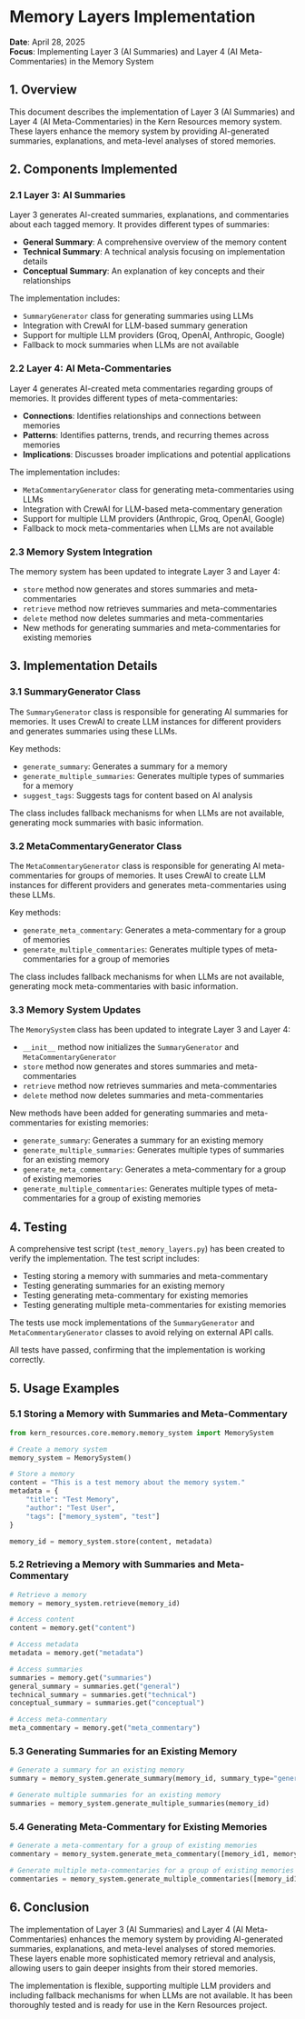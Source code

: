 # Memory Layers Implementation

**Date**: April 28, 2025  
**Focus**: Implementing Layer 3 (AI Summaries) and Layer 4 (AI Meta-Commentaries) in the Memory System

## 1. Overview

This document describes the implementation of Layer 3 (AI Summaries) and Layer 4 (AI Meta-Commentaries) in the Kern Resources memory system. These layers enhance the memory system by providing AI-generated summaries, explanations, and meta-level analyses of stored memories.

## 2. Components Implemented

### 2.1 Layer 3: AI Summaries

Layer 3 generates AI-created summaries, explanations, and commentaries about each tagged memory. It provides different types of summaries:

- **General Summary**: A comprehensive overview of the memory content
- **Technical Summary**: A technical analysis focusing on implementation details
- **Conceptual Summary**: An explanation of key concepts and their relationships

The implementation includes:

- `SummaryGenerator` class for generating summaries using LLMs
- Integration with CrewAI for LLM-based summary generation
- Support for multiple LLM providers (Groq, OpenAI, Anthropic, Google)
- Fallback to mock summaries when LLMs are not available

### 2.2 Layer 4: AI Meta-Commentaries

Layer 4 generates AI-created meta commentaries regarding groups of memories. It provides different types of meta-commentaries:

- **Connections**: Identifies relationships and connections between memories
- **Patterns**: Identifies patterns, trends, and recurring themes across memories
- **Implications**: Discusses broader implications and potential applications

The implementation includes:

- `MetaCommentaryGenerator` class for generating meta-commentaries using LLMs
- Integration with CrewAI for LLM-based meta-commentary generation
- Support for multiple LLM providers (Anthropic, Groq, OpenAI, Google)
- Fallback to mock meta-commentaries when LLMs are not available

### 2.3 Memory System Integration

The memory system has been updated to integrate Layer 3 and Layer 4:

- `store` method now generates and stores summaries and meta-commentaries
- `retrieve` method now retrieves summaries and meta-commentaries
- `delete` method now deletes summaries and meta-commentaries
- New methods for generating summaries and meta-commentaries for existing memories

## 3. Implementation Details

### 3.1 SummaryGenerator Class

The `SummaryGenerator` class is responsible for generating AI summaries for memories. It uses CrewAI to create LLM instances for different providers and generates summaries using these LLMs.

Key methods:

- `generate_summary`: Generates a summary for a memory
- `generate_multiple_summaries`: Generates multiple types of summaries for a memory
- `suggest_tags`: Suggests tags for content based on AI analysis

The class includes fallback mechanisms for when LLMs are not available, generating mock summaries with basic information.

### 3.2 MetaCommentaryGenerator Class

The `MetaCommentaryGenerator` class is responsible for generating AI meta-commentaries for groups of memories. It uses CrewAI to create LLM instances for different providers and generates meta-commentaries using these LLMs.

Key methods:

- `generate_meta_commentary`: Generates a meta-commentary for a group of memories
- `generate_multiple_commentaries`: Generates multiple types of meta-commentaries for a group of memories

The class includes fallback mechanisms for when LLMs are not available, generating mock meta-commentaries with basic information.

### 3.3 Memory System Updates

The `MemorySystem` class has been updated to integrate Layer 3 and Layer 4:

- `__init__` method now initializes the `SummaryGenerator` and `MetaCommentaryGenerator`
- `store` method now generates and stores summaries and meta-commentaries
- `retrieve` method now retrieves summaries and meta-commentaries
- `delete` method now deletes summaries and meta-commentaries

New methods have been added for generating summaries and meta-commentaries for existing memories:

- `generate_summary`: Generates a summary for an existing memory
- `generate_multiple_summaries`: Generates multiple types of summaries for an existing memory
- `generate_meta_commentary`: Generates a meta-commentary for a group of existing memories
- `generate_multiple_commentaries`: Generates multiple types of meta-commentaries for a group of existing memories

## 4. Testing

A comprehensive test script (`test_memory_layers.py`) has been created to verify the implementation. The test script includes:

- Testing storing a memory with summaries and meta-commentary
- Testing generating summaries for an existing memory
- Testing generating meta-commentary for existing memories
- Testing generating multiple meta-commentaries for existing memories

The tests use mock implementations of the `SummaryGenerator` and `MetaCommentaryGenerator` classes to avoid relying on external API calls.

All tests have passed, confirming that the implementation is working correctly.

## 5. Usage Examples

### 5.1 Storing a Memory with Summaries and Meta-Commentary

```python
from kern_resources.core.memory.memory_system import MemorySystem

# Create a memory system
memory_system = MemorySystem()

# Store a memory
content = "This is a test memory about the memory system."
metadata = {
    "title": "Test Memory",
    "author": "Test User",
    "tags": ["memory_system", "test"]
}

memory_id = memory_system.store(content, metadata)
```

### 5.2 Retrieving a Memory with Summaries and Meta-Commentary

```python
# Retrieve a memory
memory = memory_system.retrieve(memory_id)

# Access content
content = memory.get("content")

# Access metadata
metadata = memory.get("metadata")

# Access summaries
summaries = memory.get("summaries")
general_summary = summaries.get("general")
technical_summary = summaries.get("technical")
conceptual_summary = summaries.get("conceptual")

# Access meta-commentary
meta_commentary = memory.get("meta_commentary")
```

### 5.3 Generating Summaries for an Existing Memory

```python
# Generate a summary for an existing memory
summary = memory_system.generate_summary(memory_id, summary_type="general")

# Generate multiple summaries for an existing memory
summaries = memory_system.generate_multiple_summaries(memory_id)
```

### 5.4 Generating Meta-Commentary for Existing Memories

```python
# Generate a meta-commentary for a group of existing memories
commentary = memory_system.generate_meta_commentary([memory_id1, memory_id2], commentary_type="connections")

# Generate multiple meta-commentaries for a group of existing memories
commentaries = memory_system.generate_multiple_commentaries([memory_id1, memory_id2])
```

## 6. Conclusion

The implementation of Layer 3 (AI Summaries) and Layer 4 (AI Meta-Commentaries) enhances the memory system by providing AI-generated summaries, explanations, and meta-level analyses of stored memories. These layers enable more sophisticated memory retrieval and analysis, allowing users to gain deeper insights from their stored memories.

The implementation is flexible, supporting multiple LLM providers and including fallback mechanisms for when LLMs are not available. It has been thoroughly tested and is ready for use in the Kern Resources project.
